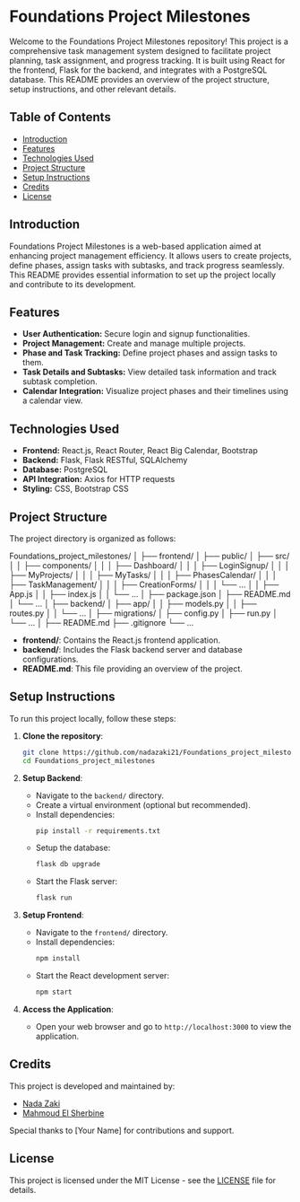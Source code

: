 
# Foundations Project Milestones

Welcome to the Foundations Project Milestones repository! This project is a comprehensive task management system designed to facilitate project planning, task assignment, and progress tracking. It is built using React for the frontend, Flask for the backend, and integrates with a PostgreSQL database. This README provides an overview of the project structure, setup instructions, and other relevant details.

## Table of Contents

- [Introduction](#introduction)
- [Features](#features)
- [Technologies Used](#technologies-used)
- [Project Structure](#project-structure)
- [Setup Instructions](#setup-instructions)
- [Credits](#credits)
- [License](#license)

## Introduction

Foundations Project Milestones is a web-based application aimed at enhancing project management efficiency. It allows users to create projects, define phases, assign tasks with subtasks, and track progress seamlessly. This README provides essential information to set up the project locally and contribute to its development.

## Features

- **User Authentication:** Secure login and signup functionalities.
- **Project Management:** Create and manage multiple projects.
- **Phase and Task Tracking:** Define project phases and assign tasks to them.
- **Task Details and Subtasks:** View detailed task information and track subtask completion.
- **Calendar Integration:** Visualize project phases and their timelines using a calendar view.

## Technologies Used

- **Frontend:** React.js, React Router, React Big Calendar, Bootstrap
- **Backend:** Flask, Flask RESTful, SQLAlchemy
- **Database:** PostgreSQL
- **API Integration:** Axios for HTTP requests
- **Styling:** CSS, Bootstrap CSS

## Project Structure

The project directory is organized as follows:


Foundations_project_milestones/
│
├── frontend/
│   ├── public/
│   ├── src/
│   │   ├── components/
│   │   │   ├── Dashboard/
│   │   │   ├── LoginSignup/
│   │   │   ├── MyProjects/
│   │   │   ├── MyTasks/
│   │   │   ├── PhasesCalendar/
│   │   │   ├── TaskManagement/
│   │   │   ├── CreationForms/
│   │   │   └── ...
│   │   ├── App.js
│   │   ├── index.js
│   │   └── ...
│   ├── package.json
│   ├── README.md
│   └── ...
│
├── backend/
│   ├── app/
│   │   ├── models.py
│   │   ├── routes.py
│   │   └── ...
│   ├── migrations/
│   ├── config.py
│   ├── run.py
│   └── ...
│
├── README.md
├── .gitignore
└── ...


- **frontend/**: Contains the React.js frontend application.
- **backend/**: Includes the Flask backend server and database configurations.
- **README.md**: This file providing an overview of the project.

## Setup Instructions

To run this project locally, follow these steps:

1. **Clone the repository**:
   ```bash
   git clone https://github.com/nadazaki21/Foundations_project_milestones.git
   cd Foundations_project_milestones
   ```

2. **Setup Backend**:
   - Navigate to the `backend/` directory.
   - Create a virtual environment (optional but recommended).
   - Install dependencies:
     ```bash
     pip install -r requirements.txt
     ```
   - Setup the database:
     ```bash
     flask db upgrade
     ```
   - Start the Flask server:
     ```bash
     flask run
     ```

3. **Setup Frontend**:
   - Navigate to the `frontend/` directory.
   - Install dependencies:
     ```bash
     npm install
     ```
   - Start the React development server:
     ```bash
     npm start
     ```

4. **Access the Application**:
   - Open your web browser and go to `http://localhost:3000` to view the application.

## Credits

This project is developed and maintained by:

- [Nada Zaki](https://github.com/nadazaki21)
- [Mahmoud El Sherbine](https://github.com/mahmoudelsherbine)

Special thanks to [Your Name] for contributions and support.

## License

This project is licensed under the MIT License - see the [LICENSE](LICENSE) file for details.
